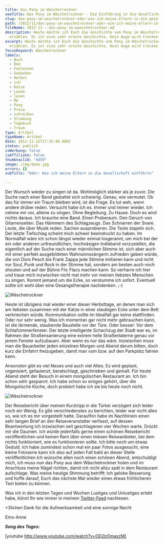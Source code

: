 ```yaml
---
title: Das Pony im Wäschetrockner
seoTitle: Das Pony im Wäschetrockner - Die Einführung in die Gesellschaft
slug: das-pony-im-waschetrockner-oder-wie-ich-meine-eltern-in-die-gesellschaft-einfuhrte
path: /2012/11/das-pony-im-waschetrockner-oder-wie-ich-meine-eltern-in-die-gesellschaft-einfuhrte/
fileName: 2012-11---das-pony-im-waeschetrockner.md
description: Heute möchte ich Euch die Geschichte vom Pony im Wäschetrockner
  erzählen. Es ist eine sehr ernste Geschichte. Kein Auge wird trocken bleiben.
excerpt: Heute möchte ich Euch die Geschichte vom Pony im Wäschetrockner
  erzählen. Es ist eine sehr ernste Geschichte. Kein Auge wird trocken bleiben.
focusKeyword: Wäschetrockner
labels:
  - Buch
  - Emo
  - Faulenzen
  - Gedanken
  - Herbst
  - ich
  - Katze
  - Laune
  - lesen
  - Me
  - Pony
  - Prosa
  - schreiben
  - Stimmung
  - Tagebuch
  - Traum
type: Artikel
typeName: Artikel
date: 2012-11-22T17:35:49.000Z
status: publish
isWerbung: false
isAffiliate: false
thumbnailId: "4459"
image: /img/demo.jpg
errors: {}
subTitle: "Oder: Wie ich meine Eltern in die Gesellschaft einführte"
  
---
```


Der Wunsch wieder zu singen ist da. Wohlmöglich stärker als je zuvor. Die Suche
nach einer Band gestaltet sich schwierig. Genau, wie vermutet. Ob das für immer
ein Traum bleiben wird, ist die Frage. Es tut weh, wenn andere drüber reden.
Versucht habe ich es. Immer und immer wieder. Ich nehme mir vor, alleine zu
singen. Ohne Begleitung. Zu Hause. Doch es wird nichts daraus. Ich brauche eine
Band. Einen Proberaum. Den Geruch von Gitarrenseiten. Das Hämmern des
Schlagzeugs. Das Schnarren der Snare. Leute, die über Musik reden. Sachen
ausprobieren. Die Texte stapeln sich. Der letzte Tiefschlag scheint mich schwer
beeindruckt zu haben. Im Normalfall wäre ich schon längst wieder einmal
losgerannt, um mich bei der ein oder anderen unfreundlichen, hochnäsigen
Indieband vorzustellen, die eigentlich auf der Suche nach einer männlichen
Stimme ist, sich aber auch mit einer perfekt ausgebildeten Wahnsinnssängerin
zufrieden geben würde, die von Doro Pesch bis Frank Zappa jede Stimme imitieren
kann und nicht nur Soul, Punk und Rock in der Stimme hat, sondern am besten auch
noch shouten und auf der Bühne Flic Flacs machen kann. So verharre ich hier und
traue mich inzwischen nicht mal mehr vor meinen liebsten Menschen zu singen.
Kommt jemand um die Ecke, so verstumme ich sofort. Eventuell sollte ich wohl
über eine Gesangstherapie nachdenken. ;-)

![Wäschetrockner](http://cardamonchai.com/wp-content/uploads/2012/11/img_1239-640x640.jpg)

Heute ist übrigens mal wieder einer dieser Herbsttage, an denen man sich am
liebsten zusammen mit der Katze in einer staubigen Ecke unter dem Bett
verkriechen würde. Kommunikation sollte im Idealfall gar keine stattfinden. Oder
nur sehr wenig. Was ich momentan gar nicht mehr gebrauchen kann, ist die
lärmende, staubende Baustelle vor der Türe. Oder besser: Vor dem
Schlafzimmerfenster. Der letzte intelligente Schachzug der Stadt war es, im
Rahmen der Straßensanierung eine extrem helle Straßenlaterne genau vor jenem
Fenster aufzubauen. Aber wenn es nur das wäre. Inzwischen muss man die
Bauarbeiter jeden einzelnen Morgen und Abend darum bitten, doch kurz die
Einfahrt freizugeben, damit man vom bzw. auf den Parkplatz fahren kann.

<div>

Ansonsten gibt es viel Neues und auch viel Altes. Es wird geplant, organisiert,
gefaulenzt, beratschlagt, geschrieben und gemalt. Für heute Abend steht der
Besuch in einem mongolischen Restaurant an. Ich bin schon sehr gespannt. Ich
habe schon so einiges gehört, über die Mongolische Küche, doch probiert habe ich
sie bis heute noch nicht.

![Wäschetrockner](http://cardamonchai.com/wp-content/uploads/2012/11/img_1116-640x640.jpg)

Der Reisebericht über meinen Kurztripp in die Türkei verzögert sich leider noch
ein Wenig. Es gibt verschiedenstes zu berichten, leider war nicht alles so, wie
ich es mir vorgestellt hatte. Daraufhin habe im Nachhinein einen sehr langen
Brief an den Reiseveranstalter verfasst, auf dessen Beantwortung ich inzwischen
seit geschlagenen vier Wochen warte. Drückt mir die Daumen. Ich würde jedenfalls
gerne einen schönen Reisebericht veröffentlichen und keinen Rant über einen
miesen Reiseanbieter, bei dem nichts funktioniert, wie es funktionieren sollte.
Ich bitte noch um etwas Geduld. Ich habe zumindest schon mal ein paar Fotos
ausgesucht, eine kleine Fotoserie kann ich also auf jeden Fall bald an dieser
Stelle veröffentlichen.Ich wünsche allen noch einen schönen Abend, entschuldigt
mich, ich muss nun das Pony aus dem Wäschetrockner holen und im Anschluss meine
Nägel richten, damit ich nicht allzu spät in dem Restaurant aufschlage. Was
meine heutige Stimmung betrifft: Ich gelobe Besserung und hoffe darauf, Euch das
nächste Mal wieder einen etwas fröhlicheren Text bieten zu können.

</div>

Was ich in den letzten Tagen und Wochen Lustiges und Unlustiges erlebt habe,
könnt Ihr wie immer in meinem [Twitter-Feed](https://twitter.com/Anne_Reko)
nachlesen.

&lt;3lichen Dank für die Aufmerksamkeit und eine sonnige Nacht

Emo-Anne

**_Song des Tages:_**

[youtube http://www.youtube.com/watch?v=OEj0z0maxzM]

  